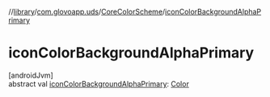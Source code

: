 //[library](../../../index.md)/[com.glovoapp.uds](../index.md)/[CoreColorScheme](index.md)/[iconColorBackgroundAlphaPrimary](icon-color-background-alpha-primary.md)

# iconColorBackgroundAlphaPrimary

[androidJvm]\
abstract val [iconColorBackgroundAlphaPrimary](icon-color-background-alpha-primary.md): [Color](https://developer.android.com/reference/kotlin/androidx/compose/ui/graphics/Color.html)
